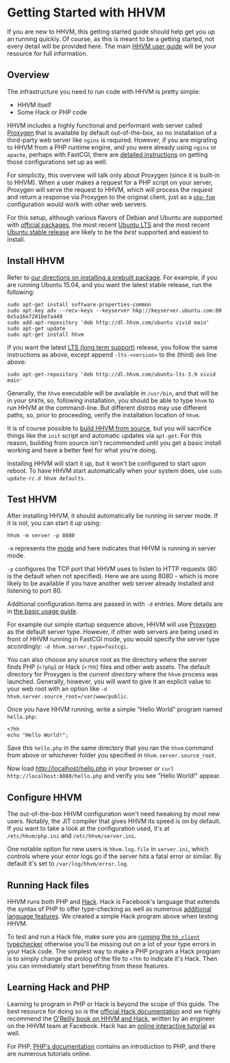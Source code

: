 # Getting Started with HHVM

If you are new to HHVM, this getting started guide should help get you up an running quickly. Of course, as this is meant to be a getting started, not every detail will be provided here. The main [HHVM user guide](..) will be your resource for full information.

## Overview

The infrastructure you need to run code with HHVM is pretty simple:

* HHVM itself
* Some Hack or PHP code

HHVM includes a highly functional and performant web server called [Proxygen](../deployment/hhvm-servers#proxygen) that is available by default out-of-the-box, so no installation of a third-party web server like `nginx` is required. However, if you are migrating to HHVM from a PHP runtime engine, and you were already using `nginx` or `apache`, perhaps with FastCGI, there are [detailed instructions](../deployment/hhvm-servers#fastcgi) on getting those configurations set up as well.

For simplicity, this overview will talk only about Proxygen (since it is built-in to HHVM). When a user makes a request for a PHP script on your server, Proxygen will serve the request to HHVM, which will process the request and return a response via Proxygen to the original client, just as a [`php-fpm`](http://php-fpm.org/) configuration would work with other web servers.

For this setup, although various flavors of Debian and Ubuntu are supported with [official packages](../installation/introduction.md#prebuilt-packages), the most recent [Ubuntu LTS](../installation/linux.md#obtaining-lts-releases) and the most recent [Ubuntu stable release](../installation/linux.md#ubuntu-15.04-vivid) are likely to be the *best* supported and easiest to install.

## Install HHVM

Refer to [our directions on installing a prebuilt package](../installation/linux.md). For example, if you are running Ubuntu 15.04, and you want the latest stable release, run the following:

```
sudo apt-get install software-properties-common
sudo apt-key adv --recv-keys --keyserver hkp://keyserver.ubuntu.com:80 0x5a16e7281be7a449
sudo add-apt-repository 'deb http://dl.hhvm.com/ubuntu vivid main'
sudo apt-get update
sudo apt-get install hhvm
```

If you want the latest [LTS (long term support)](../installation/introduction.md#lts-releases) release, you follow the same instructions as above, except append `-lts-<version>` to the (third) `deb` line above:

```
sudo apt-get-repository 'deb http://dl.hhvm.com/ubuntu-lts-3.9 vivid main'
```

Generally, the `hhvm` executable will be available in `/usr/bin`, and that will be in your `$PATH`, so, following installation, you should be able to type `hhvm` to run HHVM at the command-line. But different distros may use different paths, so, prior to proceeding, verify the installation location of `hhvm`.

It is of course possible to [build HHVM from source](../installation/introduction.md), but you will sacrifice things like the `init` script and automatic updates via `apt-get`. For this reason, building from source isn't recommended until you get a basic install working and have a better feel for what you're doing.

Installing HHVM will start it up, but it won't be configured to start upon reboot. To have HHVM start automatically when your system does, use `sudo update-rc.d hhvm defaults`.

## Test HHVM

After installing HHVM, it should automatically be running in server mode. If it is not, you can start it up using:

```
hhvm -m server -p 8080
```

`-m` represents the [mode](../basic-usage/introduction.md) and here indicates that HHVM is running in server mode.

`-p` configures the TCP port that HHVM uses to listen to HTTP requests (80 is the default when not specified). Here we are using 8080 - which is more likely to be available if you have another web server already installed and listening to port 80.

Additional configuration items are passed in with `-d` entries. More details are in [the basic usage guide](../basic-usage/server.md).

For example our simple startup sequence above, HHVM will use [Proxygen](../basic-usage/proxygen.md) as the default server type. However, if other web servers are being used in front of HHVM running in FastCGI mode, you would specify the server type accordingly: `-d hhvm.server.type=fastcgi`.

You can also choose any source root as the directory where the server finds PHP (`<?php`) or Hack (`<?hh`) files and other web assets. The default directory for Proxygen is the *current directory* where the `hhvm` process was launched. Generally, however, you will want to give it an explicit value to your web root with an option like `-d hhvm.server.source_root=/var/www/public`.

Once you have HHVM running, write a simple "Hello World" program named `hello.php`:

```
<?hh
echo "Hello World!";
```

Save this `hello.php` in the same directory that you ran the `hhvm` command from above or whichever folder you specified in `hhvm.server.source_root`.

Now load [http://localhost/hello.php](http://localhost:8080/hello.php) in your browser or `curl http://localhost:8080/hello.php` and verify you see "Hello World!" appear.

## Configure HHVM

The out-of-the-box HHVM configuration won't need tweaking by most new users. Notably, the JIT compiler that gives HHVM its speed is on by default. If you want to take a look at the configuration used, it's at `/etc/hhvm/php.ini` and `/etc/hhvm/server.ini`.

One notable option for new users is `hhvm.log.file` in `server.ini`, which controls where your error logs go if the server hits a fatal error or similar. By default it's set to `/var/log/hhvm/error.log`.

## Running Hack files

HHVM runs both PHP and [Hack](../../guides/hack/getting-started/getting-started.md). Hack is Facebook's language that extends the syntax of PHP to offer type-checking as well as numerous [additional language features](/hack). We created a simple Hack program above when testing HHVM. 

To test and run a Hack file, make sure you are [running the `hh_client` typechecker](../../guides/hack/typechecker/introduction.md) otherwise you'll be missing out on a lot of your type errors in your Hack code. The simplest way to make a PHP program a Hack program is to simply change the prolog of the file to `<?hh` to indicate it's Hack. Then you can immediately start benefiting from these features.

## Learning Hack and PHP

Learning to program in PHP or Hack is beyond the scope of this guide. The best resource for doing so is the [official Hack documentation](../../guides/hack/getting-started/getting-started.md) and we highly recommend the [O'Reilly book on HHVM and Hack](http://www.amazon.com/Hack-HHVM-Programming-Productivity-Breaking/dp/1491920874/), written by an engineer on the HHVM team at Facebook. Hack has an [online interactive tutorial](http://hacklang.org/tutorial/) as well.

For PHP, [PHP's documentation](http://docs.php.net/manual/en/getting-started.php) contains an introduction to PHP, and there are numerous tutorials online.
